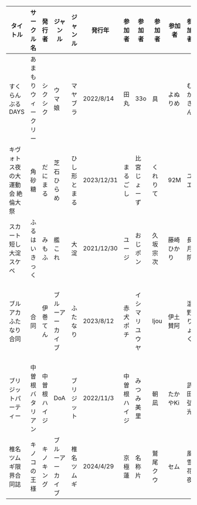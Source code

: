 | タイトル | サークル名 | 発行者 | ジャンル | ジャンル | 発行年 | 参加者 | 参加者 | 参加者 | 参加者 | 参加者 | 参加者 | 参加者 | 参加者 | 参加者 | 参加者 | 参加者 | 参加者 | 参加者 | 参加者 | 参加者 | 参加者 | 参加者 | 参加者 | 参加者 | 参加者 | 参加者 | 参加者 | 参加者 | 参加者 | 参加者 |  |  |  |  |  |  |  |  |  |
| ---- | ---- | ---- | ---- | ---- | ---- | ---- | ---- | ---- | ---- | ---- | ---- | ---- | ---- | ---- | ---- | ---- | ---- | ---- | ---- | ---- | ---- | ---- | ---- | ---- | ---- | ---- | ---- | ---- | ---- | ---- | ---- | ---- | ---- | ---- | ---- | ---- | ---- | ---- | ---- |
| すくらんぶるDAYS | あまもりウィークリー | シクシク | ウマ娘 | マヤブラ | 2022/8/14 | 田丸 | 33o | 具 | よぬりめ | むかきん | 絢芽いろ | のちゃ | えびぽ | シクシク | 180 | るる | 河地りん | Elan | 月犬 | ぎしやま | ちぇの | ツ箱にゃ | 海竜 | ぜきの |  |  |  |  |  |  |  |  |  |  |  |  |  |  |  |
| キヴォトス夜の大運動会 絶倫大祭 | 角砂糖 | だにまる | 芝石ひらめ | ひし形とまる | 2023/12/31 | まるごし | 比宮じょーず | くれりて | 92M | ユエ | ばつ | かずたろ | 月並甲介 | じゃが山たらヲ | 半里バード | 塀 | やもげ | 菊のすけまる | きづかかずき | 印カ・オブ・ザ・デッド |  |  |  |  |  |  |  |  |  |  |  |  |  |  |  |  |  |  |  |
| スカート短し大淀スケベ | ふるはいきっく | みもふ | 艦これ | 大淀 | 2021/12/30 | ユージ | おじポン | 久坂宗次 | 藤崎ひかり | 長月院 | たかやKi | ヒュドラ | 時計屋 | わむ | たむ | 竜太 | トツブリ | Pennel | yasu | こう1 | みもふ |  |  |  |  |  |  |  |  |  |  |  |  |  |  |  |  |  |  |
| ブルアカふたなり合同 | 合同 | 伊巻てん | ブルーアーカイブ | ふたなり | 2023/8/12 | 赤犬ポチ | イシマリユウヤ | Ijou | 伊土賛阿 | 温野りょく | おかだ | 影蝶透、 | からあげ3 | 上秋 | ぎしあん | キノキング&名称 | 謙虚な日本酒 | dapper | ちゃば | とどろき | 奈々澄 | 針金紳士 | ふたつのピーナッツ | bunsan | ぺたてて | Makolas | まてつ | みかん | むちも | 由布院由布 |  |  |  |  |  |  |  |  |  |
| ブリジットパーティー | 中曽根バタリアン | 中曽根ハイジ | DoA | ブリジット | 2022/11/3 | 中曽根ハイジ | みつみ美里 | 朝凪 | たかやKi | 武田弘光 | けこちゃ | 水龍敬 | 松竜 | なぱた | BLADE | 幾花にいろ | メメ50 | も | 綾野なおと | 福田宏 | 鬼頭サケル | A-10 | もり苔 | Sian | あたげ | ぐじら | いちたか | 内々けやき | ヤサカニ・アン | エレクトさわる | MGMEE | A・Loveる | MARCYどっぐ | ホルモン恋次郎 | ちんあなご。 | 諸汰 鎮孝 | ヤスイリオスケ | ちもさく | ふきた |
| 椎名ツムギ限界合同誌 | キノコの王様 | キノキング | ブルーアーカイブ | 椎名ツムギ | 2024/4/29 | 京極蓮 | 名称 片 | 鷲尾クウ | セム | 風雪花夜 | テロップ | づす | 骨彦 | くれりて | ロリペドン | 影蝶透、 | キノキング | DJ喜茶 |  |  |  |  |  |  |  |  |  |  |  |  |  |  |  |  |  |  |  |  |  |
